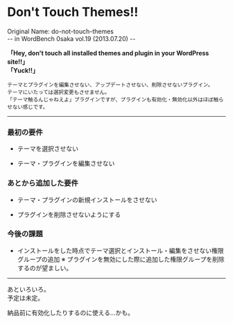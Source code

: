 Don't Touch Themes!!
====================

Original Name: do-not-touch-themes  
-- in WordBench 0saka vol.19 (2013.07.20) --

**「Hey, don't touch all installed themes and plugin in your WordPress site!!」**  
**「Yuck!!」**

    テーマとプラグインを編集させない、アップデートさせない、削除させないプラグイン。  
    テーマにいたっては選択変更もさせません。  
    「テーマ触るんじゃねえよ」プラグインですが、プラグインも有効化・無効化以外はほぼ触らせない感じです。

---------------------------------------

### 最初の要件 ###

 * テーマを選択させない  

 * テーマ・プラグインを編集させない

### あとから追加した要件 ###

 * テーマ・プラグインの新規インストールをさせない

 * プラグインを削除させないようにする

### 今後の課題 ###

 * インストールをした時点でテーマ選択とインストール・編集をさせない権限グループの追加
	※ プラグインを無効にした際に追加した権限グループを削除するのが望ましい。  

---------------------------------------

あといろいろ。  
予定は未定。

納品前に有効化したりするのに使える…かも。